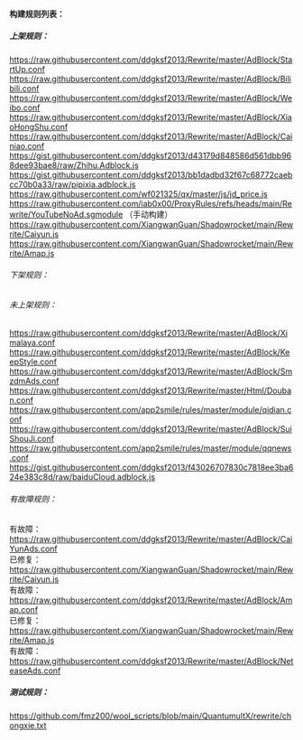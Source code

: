 #### 构建规则列表：<br>

##### 上架规则：<br>
https://raw.githubusercontent.com/ddgksf2013/Rewrite/master/AdBlock/StartUp.conf<br>
https://raw.githubusercontent.com/ddgksf2013/Rewrite/master/AdBlock/Bilibili.conf<br>
https://raw.githubusercontent.com/ddgksf2013/Rewrite/master/AdBlock/Weibo.conf<br>
https://raw.githubusercontent.com/ddgksf2013/Rewrite/master/AdBlock/XiaoHongShu.conf<br>
https://raw.githubusercontent.com/ddgksf2013/Rewrite/master/AdBlock/Cainiao.conf<br>
https://gist.githubusercontent.com/ddgksf2013/d43179d848586d561dbb968dee93bae8/raw/Zhihu.Adblock.js<br>
https://gist.githubusercontent.com/ddgksf2013/bb1dadbd32f67c68772caebcc70b0a33/raw/pipixia.adblock.js<br>
https://raw.githubusercontent.com/wf021325/qx/master/js/jd_price.js<br>
https://raw.githubusercontent.com/iab0x00/ProxyRules/refs/heads/main/Rewrite/YouTubeNoAd.sgmodule （手动构建）<br>
https://raw.githubusercontent.com/XiangwanGuan/Shadowrocket/main/Rewrite/Caiyun.js<br>
https://raw.githubusercontent.com/XiangwanGuan/Shadowrocket/main/Rewrite/Amap.js<br>

###### 下架规则：<br>
###### 未上架规则：<br>
https://raw.githubusercontent.com/ddgksf2013/Rewrite/master/AdBlock/Ximalaya.conf<br>
https://raw.githubusercontent.com/ddgksf2013/Rewrite/master/AdBlock/KeepStyle.conf<br>
https://raw.githubusercontent.com/ddgksf2013/Rewrite/master/AdBlock/SmzdmAds.conf<br>
https://raw.githubusercontent.com/ddgksf2013/Rewrite/master/Html/Douban.conf<br>
https://raw.githubusercontent.com/app2smile/rules/master/module/qidian.conf<br>
https://raw.githubusercontent.com/ddgksf2013/Rewrite/master/AdBlock/SuiShouJi.conf<br>
https://raw.githubusercontent.com/app2smile/rules/master/module/qqnews.conf<br>
https://gist.githubusercontent.com/ddgksf2013/f43026707830c7818ee3ba624e383c8d/raw/baiduCloud.adblock.js<br>

###### 有故障规则：<br>
有故障：https://raw.githubusercontent.com/ddgksf2013/Rewrite/master/AdBlock/CaiYunAds.conf<br>
已修复：https://raw.githubusercontent.com/XiangwanGuan/Shadowrocket/main/Rewrite/Caiyun.js<br>
有故障：https://raw.githubusercontent.com/ddgksf2013/Rewrite/master/AdBlock/Amap.conf<br>
已修复：https://raw.githubusercontent.com/XiangwanGuan/Shadowrocket/main/Rewrite/Amap.js<br>
有故障：https://raw.githubusercontent.com/ddgksf2013/Rewrite/master/AdBlock/NeteaseAds.conf<br>

##### 测试规则：<br>
https://github.com/fmz200/wool_scripts/blob/main/QuantumultX/rewrite/chongxie.txt<br>
